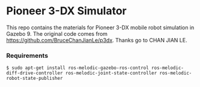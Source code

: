 # Pioneer 3-DX Simulator
This repo contains the materials for Pioneer 3-DX mobile robot simulation in Gazebo 9. The original code comes from https://github.com/BruceChanJianLe/p3dx. Thanks go to CHAN JIAN LE.

### Requirements
```
$ sudo apt-get install ros-melodic-gazebo-ros-control ros-melodic-diff-drive-controller ros-melodic-joint-state-controller ros-melodic-robot-state-publisher
```